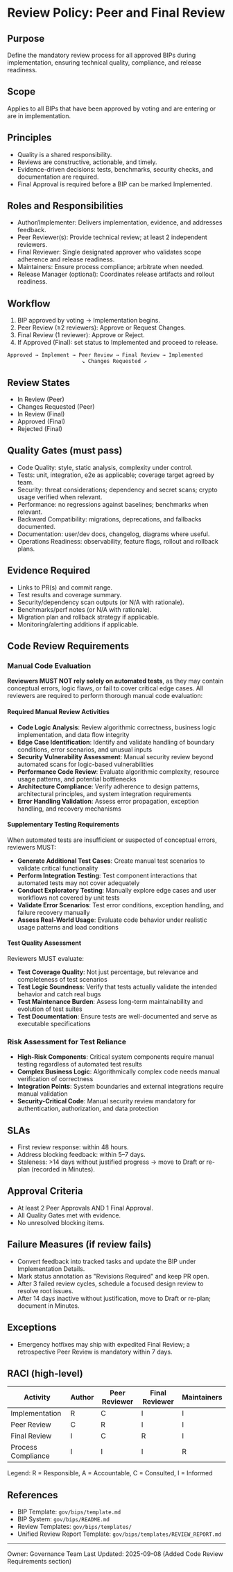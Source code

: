 # Review Policy: Peer and Final Review

## Purpose
Define the mandatory review process for all approved BIPs during implementation, ensuring technical quality, compliance, and release readiness.

## Scope
Applies to all BIPs that have been approved by voting and are entering or are in implementation.

## Principles
- Quality is a shared responsibility.
- Reviews are constructive, actionable, and timely.
- Evidence-driven decisions: tests, benchmarks, security checks, and documentation are required.
- Final Approval is required before a BIP can be marked Implemented.

## Roles and Responsibilities
- Author/Implementer: Delivers implementation, evidence, and addresses feedback.
- Peer Reviewer(s): Provide technical review; at least 2 independent reviewers.
- Final Reviewer: Single designated approver who validates scope adherence and release readiness.
- Maintainers: Ensure process compliance; arbitrate when needed.
- Release Manager (optional): Coordinates release artifacts and rollout readiness.

## Workflow
1. BIP approved by voting → Implementation begins.
2. Peer Review (≥2 reviewers): Approve or Request Changes.
3. Final Review (1 reviewer): Approve or Reject.
4. If Approved (Final): set status to Implemented and proceed to release.

```
Approved → Implement → Peer Review → Final Review → Implemented
                        ↘ Changes Requested ↗
```

## Review States
- In Review (Peer)
- Changes Requested (Peer)
- In Review (Final)
- Approved (Final)
- Rejected (Final)

## Quality Gates (must pass)
- Code Quality: style, static analysis, complexity under control.
- Tests: unit, integration, e2e as applicable; coverage target agreed by team.
- Security: threat considerations; dependency and secret scans; crypto usage verified when relevant.
- Performance: no regressions against baselines; benchmarks when relevant.
- Backward Compatibility: migrations, deprecations, and fallbacks documented.
- Documentation: user/dev docs, changelog, diagrams where useful.
- Operations Readiness: observability, feature flags, rollout and rollback plans.

## Evidence Required
- Links to PR(s) and commit range.
- Test results and coverage summary.
- Security/dependency scan outputs (or N/A with rationale).
- Benchmarks/perf notes (or N/A with rationale).
- Migration plan and rollback strategy if applicable.
- Monitoring/alerting additions if applicable.

## Code Review Requirements

### Manual Code Evaluation
**Reviewers MUST NOT rely solely on automated tests**, as they may contain conceptual errors, logic flaws, or fail to cover critical edge cases. All reviewers are required to perform thorough manual code evaluation:

#### Required Manual Review Activities
- **Code Logic Analysis**: Review algorithmic correctness, business logic implementation, and data flow integrity
- **Edge Case Identification**: Identify and validate handling of boundary conditions, error scenarios, and unusual inputs
- **Security Vulnerability Assessment**: Manual security review beyond automated scans for logic-based vulnerabilities
- **Performance Code Review**: Evaluate algorithmic complexity, resource usage patterns, and potential bottlenecks
- **Architecture Compliance**: Verify adherence to design patterns, architectural principles, and system integration requirements
- **Error Handling Validation**: Assess error propagation, exception handling, and recovery mechanisms

#### Supplementary Testing Requirements
When automated tests are insufficient or suspected of conceptual errors, reviewers MUST:

- **Generate Additional Test Cases**: Create manual test scenarios to validate critical functionality
- **Perform Integration Testing**: Test component interactions that automated tests may not cover adequately
- **Conduct Exploratory Testing**: Manually explore edge cases and user workflows not covered by unit tests
- **Validate Error Scenarios**: Test error conditions, exception handling, and failure recovery manually
- **Assess Real-World Usage**: Evaluate code behavior under realistic usage patterns and load conditions

#### Test Quality Assessment
Reviewers MUST evaluate:
- **Test Coverage Quality**: Not just percentage, but relevance and completeness of test scenarios
- **Test Logic Soundness**: Verify that tests actually validate the intended behavior and catch real bugs
- **Test Maintenance Burden**: Assess long-term maintainability and evolution of test suites
- **Test Documentation**: Ensure tests are well-documented and serve as executable specifications

### Risk Assessment for Test Reliance
- **High-Risk Components**: Critical system components require manual testing regardless of automated test results
- **Complex Business Logic**: Algorithmically complex code needs manual verification of correctness
- **Integration Points**: System boundaries and external integrations require manual validation
- **Security-Critical Code**: Manual security review mandatory for authentication, authorization, and data protection

## SLAs
- First review response: within 48 hours.
- Address blocking feedback: within 5–7 days.
- Staleness: >14 days without justified progress → move to Draft or re-plan (recorded in Minutes).

## Approval Criteria
- At least 2 Peer Approvals AND 1 Final Approval.
- All Quality Gates met with evidence.
- No unresolved blocking items.

## Failure Measures (if review fails)
- Convert feedback into tracked tasks and update the BIP under Implementation Details.
- Mark status annotation as "Revisions Required" and keep PR open.
- After 3 failed review cycles, schedule a focused design review to resolve root issues.
- After 14 days inactive without justification, move to Draft or re-plan; document in Minutes.

## Exceptions
- Emergency hotfixes may ship with expedited Final Review; a retrospective Peer Review is mandatory within 7 days.

## RACI (high-level)
| Activity | Author | Peer Reviewer | Final Reviewer | Maintainers |
|---|---|---|---|---|
| Implementation | R | C | I | I |
| Peer Review | C | R | I | I |
| Final Review | I | C | R | I |
| Process Compliance | I | I | I | R |

Legend: R = Responsible, A = Accountable, C = Consulted, I = Informed

## References
- BIP Template: `gov/bips/template.md`
- BIP System: `gov/bips/README.md`
- Review Templates: `gov/bips/templates/`
- Unified Review Report Template: `gov/bips/templates/REVIEW_REPORT.md`

---
Owner: Governance Team
Last Updated: 2025-09-08 (Added Code Review Requirements section)
